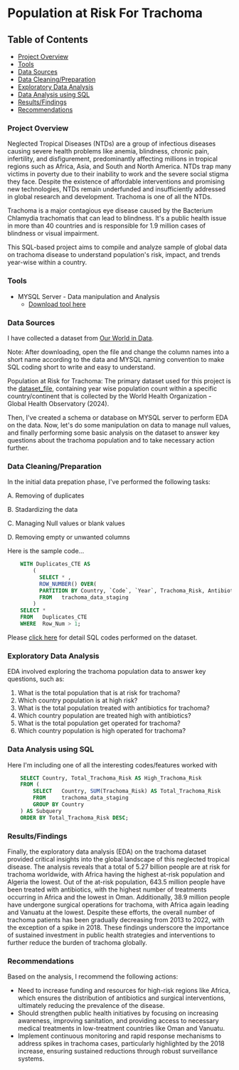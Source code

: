 # Population at Risk For Trachoma

## Table of Contents
- [Project Overview](#project-overview)
- [Tools](#tools)
- [Data Sources](#data-sources)
- [Data Cleaning/Preparation](#data-cleaningpreparation)
- [Exploratory Data Analysis](#exploratory-data-analysis)
- [Data Analysis using SQL](#data-analysis-using-sql)
- [Results/Findings](#resultsfindings)
- [Recommendations](#recommendations)

### Project Overview

Neglected Tropical Diseases (NTDs) are a group of infectious diseases causing severe health problems like anemia, blindness, chronic pain, infertility, and disfigurement, predominantly affecting millions in tropical regions such as Africa, Asia, and South and North America. NTDs trap many victims in poverty due to their inability to work and the severe social stigma they face. Despite the existence of affordable interventions and promising new technologies, NTDs remain underfunded and insufficiently addressed in global research and development. Trachoma is one of all the NTDs.

Trachoma is a major contagious eye disease caused by the Bacterium Chlamydia trachomatis that can lead to blindness. It's a public health issue in more than 40 countries and is responsible for 1.9 million cases of blindness or visual impairment.

This SQL-based project aims to compile and analyze sample of global data on trachoma disease to understand population's risk, impact, and trends year-wise within a country.

### Tools

- MYSQL Server - Data manipulation and Analysis
  - [Download tool here](https://dev.mysql.com/downloads/installer/)
  
### Data Sources

I have collected a dataset from [Our World in Data](https://ourworldindata.org/grapher/number-treated-for-trachoma). 

Note: After downloading, open the file and change the column names into a short name according to the data and MYSQL naming convention to make SQL coding short to write and easy to understand. 

Population at Risk for Trachoma: The primary dataset used for this project is the [dataset_file](https://github.com/rajarapuraj/SQL_Project/blob/main/population-at-risk-of-trachoma-vs-receiving-treatment.csv), containing year wise population count within a specific country/continent that is collected by the World Health Organization - Global Health Observatory (2024). 

Then, I've created a schema or database on MYSQL server to perform EDA on the data. Now, let's do some manipulation on data to manage null values, and finally performing some basic analysis on the dataset to answer key questions about the trachoma population and to take necessary action further.

### Data Cleaning/Preparation

In the initial data prepation phase, I've performed the following tasks:

A. Removing of duplicates 

B. Stadardizing the data 

C. Managing Null values or blank values 

D. Removing empty or unwanted columns 

Here is the sample code...

```sql
	WITH Duplicates_CTE AS
		(
		  SELECT * ,
		  ROW_NUMBER() OVER(
		  PARTITION BY Country, `Code`, `Year`, Trachoma_Risk, Antibiotics_Treatment, Operated) AS Row_Num
		  FROM   trachoma_data_staging
		)
	SELECT *
	FROM   Duplicates_CTE
	WHERE  Row_Num > 1;
```

Please [click here](https://github.com/rajarapuraj/SQL_Project/blob/main/Trachoma_SQL_Project.sql) for detail SQL codes performed on the dataset.

### Exploratory Data Analysis

EDA involved exploring the trachoma population data to answer key questions, such as:

1. What is the total population that is at risk for trachoma?
2. Which country population is at high risk?
3. What is the total population treated with antibiotics for trachoma?
4. Which country population are treated high with antibiotics?
5. What is the total population get operated for trachoma?
6. Which country population is high operated for trachoma?

### Data Analysis using SQL

Here I'm including one of all the interesting codes/features worked with

```sql
	SELECT Country, Total_Trachoma_Risk AS High_Trachoma_Risk
	FROM (
	    SELECT   Country, SUM(Trachoma_Risk) AS Total_Trachoma_Risk
	    FROM     trachoma_data_staging
	    GROUP BY Country
	) AS Subquery
	ORDER BY Total_Trachoma_Risk DESC;
```

### Results/Findings

Finally, the exploratory data analysis (EDA) on the trachoma dataset provided critical insights into the global landscape of this neglected tropical disease. The analysis reveals that a total of 5.27 billion people are at risk for trachoma worldwide, with Africa having the highest at-risk population and Algeria the lowest. Out of the at-risk population, 643.5 million people have been treated with antibiotics, with the highest number of treatments occurring in Africa and the lowest in Oman. Additionally, 38.9 million people have undergone surgical operations for trachoma, with Africa again leading and Vanuatu at the lowest. Despite these efforts, the overall number of trachoma patients has been gradually decreasing from 2013 to 2022, with the exception of a spike in 2018. These findings underscore the importance of sustained investment in public health strategies and interventions to further reduce the burden of trachoma globally.

### Recommendations

Based on the analysis, I recommend the following actions:
- Need to increase funding and resources for high-risk regions like Africa, which ensures the distribution of antibiotics and surgical interventions, ultimately reducing the prevalence of the disease.
- Should strengthen public health initiatives by focusing on increasing awareness, improving sanitation, and providing access to necessary medical treatments in low-treatment countries like Oman and Vanuatu.
- Implement continuous monitoring and rapid response mechanisms to address spikes in trachoma cases, particularly highlighted by the 2018 increase, ensuring sustained reductions through robust surveillance systems.





  
  
   
